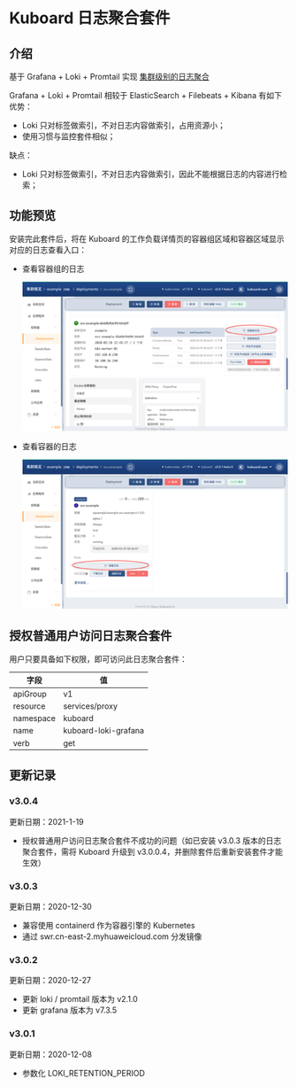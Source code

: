 # Kuboard 日志聚合套件

## 介绍

基于 Grafana + Loki + Promtail 实现 <a href="https://kuboard.cn/learning/k8s-advanced/logs/cluster.html" target="_blank">集群级别的日志聚合</a>

Grafana + Loki + Promtail 相较于 ElasticSearch + Filebeats + Kibana 有如下优势：

* Loki 只对标签做索引，不对日志内容做索引，占用资源小；
* 使用习惯与监控套件相似；

缺点：

* Loki 只对标签做索引，不对日志内容做索引，因此不能根据日志的内容进行检索；



## 功能预览

安装完此套件后，将在 Kuboard 的工作负载详情页的容器组区域和容器区域显示对应的日志查看入口：

* 查看容器组的日志

  ![image-20200609223404603](README.assets/image-20200609223404603.png)

* 查看容器的日志

  ![image-20200609223514774](README.assets/image-20200609223514774.png)



## 授权普通用户访问日志聚合套件

用户只要具备如下权限，即可访问此日志聚合套件：

| 字段      | 值                           |
| --------- | ---------------------------- |
| apiGroup  | v1                           |
| resource  | services/proxy               |
| namespace | kuboard                      |
| name      | kuboard-loki-grafana         |
| verb      | get                          |


## 更新记录

### v3.0.4

更新日期：2021-1-19

* 授权普通用户访问日志聚合套件不成功的问题（如已安装 v3.0.3 版本的日志聚合套件，需将 Kuboard 升级到 v3.0.0.4，并删除套件后重新安装套件才能生效）

### v3.0.3

更新日期：2020-12-30

* 兼容使用 containerd 作为容器引擎的 Kubernetes
* 通过 swr.cn-east-2.myhuaweicloud.com 分发镜像

### v3.0.2

更新日期：2020-12-27

* 更新 loki / promtail 版本为 v2.1.0
* 更新 grafana 版本为 v7.3.5

### v3.0.1

更新日期：2020-12-08

* 参数化 LOKI_RETENTION_PERIOD

